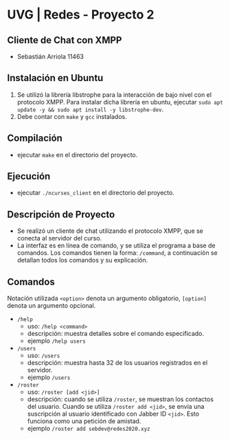 # UVG | Redes - Proyecto 2
## Cliente de Chat con XMPP
- Sebastián Arriola 11463

## Instalación en Ubuntu
1. Se utilizó la librería libstrophe para la interacción de bajo nivel con el protocolo XMPP. Para instalar dicha librería en ubuntu, ejecutar `sudo apt update -y && sudo apt install -y libstrophe-dev`.
2. Debe contar con `make` y `gcc` instalados.

## Compilación
- ejecutar `make` en el directorio del proyecto.

## Ejecución
- ejecutar `./ncurses_client` en el directorio del proyecto.

## Descripción de Proyecto
- Se realizó un cliente de chat utilizando el protocolo XMPP, que se conecta al servidor del curso.
- La interfaz es en línea de comando, y se utiliza el programa a base de comandos. Los comandos tienen la forma: `/command`, a continuación se detallan todos los comandos y su explicación.

## Comandos
Notación utilizada `<option>` denota un argumento obligatorio, `[option]` denota un argumento opcional.
* `/help`
  - uso: `/help <command>`
  - descripción: muestra detalles sobre el comando especificado.
  - ejemplo `/help users`
* `/users`
  - uso: `/users`
  - descripción: muestra hasta 32 de los usuarios registrados en el servidor.
  - ejemplo `/users`
* `/roster`
  - uso: `/roster [add <jid>]`
  - descripción: cuando se utiliza `/roster`, se muestran los contactos del usuario. Cuando se utiliza `/roster add <jid>`, se envía una suscripción al usuario identificado con Jabber ID `<jid>`. Esto funciona como una petición de amistad.
  - ejemplo `/roster add sebdev@redes2020.xyz`
